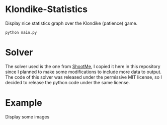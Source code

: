 Klondike-Statistics
===================

Display nice statistics graph over the Klondike (patience) game.

    python main.py

# Solver

The solver used is the one from [ShootMe](https://github.com/ShootMe/Klondike-Solver), I copied it here in this repository since I planned to make some modifications to include more data to output. The code of this solver was released under the permissive MIT license, so I decided to release the python code under the same license.

# Example

Display some images
